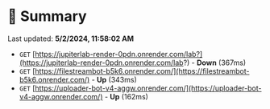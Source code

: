# 📖 Summary
Last updated: **5/2/2024, 11:58:02 AM**

- `GET` [https://jupiterlab-render-0pdn.onrender.com/lab?](https://jupiterlab-render-0pdn.onrender.com/lab?) - **Down** (367ms)
- `GET` [https://filestreambot-b5k6.onrender.com/](https://filestreambot-b5k6.onrender.com/) - **Up** (343ms)
- `GET` [https://uploader-bot-v4-aggw.onrender.com/](https://uploader-bot-v4-aggw.onrender.com/) - **Up** (162ms)
